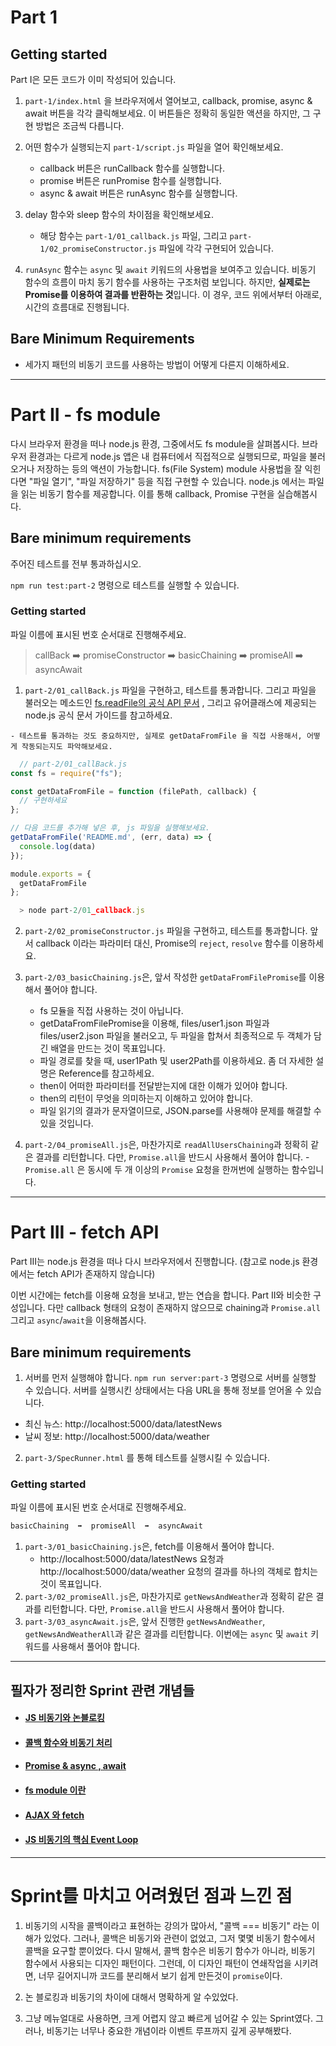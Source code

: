 # Part 1
## Getting started

Part I은 모든 코드가 이미 작성되어 있습니다.

1. `part-1/index.html` 을 브라우저에서 열어보고, callback, promise, async & await 버튼을 각각 클릭해보세요. 이 버튼들은 정확히 동일한 액션을 하지만, 그 구현 방법은 조금씩 다릅니다.
2. 어떤 함수가 실행되는지 `part-1/script.js` 파일을 열어 확인해보세요. 
   - callback 버튼은 runCallback 함수를 실행합니다.
   - promise 버튼은 runPromise 함수를 실행합니다.
   - async & await 버튼은 runAsync 함수를 실행합니다.
3. delay 함수와 sleep 함수의 차이점을 확인해보세요.
   - 해당 함수는 `part-1/01_callback.js` 파일, 그리고 `part-1/02_promiseConstructor.js` 파일에 각각 구현되어 있습니다. 

4. `runAsync` 함수는 `async` 및 `await` 키워드의 사용법을 보여주고 있습니다. 비동기 함수의 흐름이 마치 동기 함수를 사용하는 구조처럼 보입니다. 하지만, **실제로는 Promise를 이용하여 결과를 반환하는 것**입니다. 이 경우, 코드 위에서부터 아래로, 시간의 흐름대로 진행됩니다. 

## Bare Minimum Requirements

- 세가지 패턴의 비동기 코드를 사용하는 방법이 어떻게 다른지 이해하세요.

---------------

# Part II - fs module

다시 브라우저 환경을 떠나 node.js 환경, 그중에서도 fs module을 살펴봅시다. 브라우저 환경과는 다르게 node.js 앱은 내 컴퓨터에서 직접적으로 실행되므로, 파일을 불러오거나 저장하는 등의 액션이 가능합니다. fs(File System) module 사용법을 잘 익힌다면 "파일 열기", "파일 저장하기" 등을 직접 구현할 수 있습니다. node.js 에서는 파일을 읽는 비동기 함수를 제공합니다. 이를 통해 callback, Promise 구현을 실습해봅시다.
  
## Bare minimum requirements

주어진 테스트를 전부 통과하십시오.

`npm run test:part-2` 명령으로 테스트를 실행할 수 있습니다.
  
### Getting started

  파일 이름에 표시된 번호 순서대로 진행해주세요.
  
>   callBack  ➡️  promiseConstructor  ➡️  basicChaining  ➡️  promiseAll  ➡️  asyncAwait
  
  1. `part-2/01_callBack.js` 파일을 구현하고, 테스트를 통과합니다. 그리고 파일을 불러오는 메소드인 [fs.readFile의 공식 API 문서](https://nodejs.org/dist/latest-v14.x/docs/api/fs.html#fs_fs_readfile_path_options_callback) , 그리고 유어클래스에 제공되는 node.js 공식 문서 가이드를 참고하세요.
  
    - 테스트를 통과하는 것도 중요하지만, 실제로 getDataFromFile 을 직접 사용해서, 어떻게 작동되는지도 파악해보세요.
  
 
```js
  // part-2/01_callBack.js
const fs = require("fs");

const getDataFromFile = function (filePath, callback) {
  // 구현하세요
};

// 다음 코드를 추가해 넣은 후, js 파일을 실행해보세요.
getDataFromFile('README.md', (err, data) => {
  console.log(data)
});

module.exports = {
  getDataFromFile
};
```
```js
  > node part-2/01_callback.js
```
2. `part-2/02_promiseConstructor.js` 파일을 구현하고, 테스트를 통과합니다. 앞서 callback 이라는 파라미터 대신, Promise의 `reject`, `resolve` 함수를 이용하세요.
  
3. `part-2/03_basicChaining.js`은, 앞서 작성한 `getDataFromFilePromise`를 이용해서 풀어야 합니다.

   -  fs 모듈을 직접 사용하는 것이 아닙니다.
   - getDataFromFilePromise을 이용해, files/user1.json 파일과 files/user2.json 파일을 불러오고, 두 파일을 합쳐서 최종적으로 두 객체가 담긴 배열을 만드는 것이 목표입니다.
   - 파일 경로를 찾을 때, user1Path 및 user2Path를 이용하세요. 좀 더 자세한 설명은 Reference를 참고하세요.
   - then이 어떠한 파라미터를 전달받는지에 대한 이해가 있어야 합니다.
   - then의 리턴이 무엇을 의미하는지 이해하고 있어야 합니다.
   - 파일 읽기의 결과가 문자열이므로, JSON.parse를 사용해야 문제를 해결할 수 있을 것입니다.

  4. `part-2/04_promiseAll.js`은, 마찬가지로 `readAllUsersChaining`과 정확히 같은 결과를 리턴합니다. 다만, `Promise.all`을 반드시 사용해서 풀어야 합니다.
    - `Promise.all` 은 동시에 두 개 이상의 `Promise` 요청을 한꺼번에 실행하는 함수입니다.

---------------
  
  # Part III - fetch API


Part III는 node.js 환경을 떠나 다시 브라우저에서 진행합니다. (참고로 node.js 환경에서는 fetch API가 존재하지 않습니다)

이번 시간에는 fetch를 이용해 요청을 보내고, 받는 연습을 합니다. Part II와 비슷한 구성입니다. 다만 callback 형태의 요청이 존재하지 않으므로 chaining과 `Promise.all` 그리고 `async`/`await`을 이용해봅시다.

## Bare minimum requirements
1. 서버를 먼저 실행해야 합니다.
`npm run server:part-3` 명령으로 서버를 실행할 수 있습니다. 서버를 실행시킨 상태에서는 다음 URL을 통해 정보를 얻어올 수 있습니다.
- 최신 뉴스: http://localhost:5000/data/latestNews
- 날씨 정보: http://localhost:5000/data/weather

2. `part-3/SpecRunner.html` 를 통해 테스트를 실행시킬 수 있습니다.

### Getting started

파일 이름에 표시된 번호 순서대로 진행해주세요.
```js
basicChaining  ➡️  promiseAll  ➡️  asyncAwait
```
1. `part-3/01_basicChaining.js`은, fetch를 이용해서 풀어야 합니다.
   - http://localhost:5000/data/latestNews 요청과 http://localhost:5000/data/weather 요청의 결과를 하나의 객체로 합치는 것이 목표입니다.
2. `part-3/02_promiseAll.js`은, 마찬가지로 `getNewsAndWeather`과 정확히 같은 결과를 리턴합니다. 다만, `Promise.all`을 반드시 사용해서 풀어야 합니다.
3. `part-3/03_asyncAwait.js`은, 앞서 진행한 `getNewsAndWeather`, `getNewsAndWeatherAll`과 같은 결과를 리턴합니다. 이번에는 `async` 및 `await` 키워드를 사용해서 풀어야 합니다.

--------

## 필자가 정리한 Sprint 관련 개념들

- #### [JS 비동기와 논블로킹](https://velog.io/@gil0127/JS-%EB%B9%84%EB%8F%99%EA%B8%B0-asynchronous) 

- #### [콜백 함수와 비동기 처리](https://velog.io/@gil0127/%EC%BD%9C-%EC%8A%A4%ED%83%9D%EA%B3%BC-%EB%B9%84%EB%8F%99%EA%B8%B0-%ED%95%A8%EC%88%98)

- #### [Promise & async , await](https://velog.io/@gil0127/Promise-async-await)

- #### [fs module 이란](https://velog.io/@gil0127/fs-module-%EC%9D%B4%EB%9E%80)

- #### [AJAX 와 fetch](https://velog.io/@gil0127/%EB%82%A0%EC%94%A8-API-Sprint-%EC%A7%84%ED%96%89%ED%95%98%EB%A9%B4%EC%84%9C-%EB%B0%B0%EC%9A%B4-%EC%A0%90)

- #### [JS 비동기의 핵심 Event Loop](https://velog.io/@gil0127/JS-%EB%B9%84%EB%8F%99%EA%B8%B0-%ED%95%B5%EC%8B%AC-Event-Loop)

---------------

# Sprint를 마치고 어려웠던 점과 느낀 점

1. 비동기의 시작을 콜백이라고 표현하는 강의가 많아서, "콜백 === 비동기" 라는 이해가 있었다. 그러나, 콜백은 비동기와 관련이 없었고, 그저 몇몇 비동기 함수에서 콜백을 요구할 뿐이었다.
다시 말해서, 콜백 함수은 비동기 함수가 아니라, 비동기 함수에서 사용되는 디자인 패턴이다. 
그런데, 이 디자인 패턴이 연쇄작업을 시키려면, 너무 길어지니까 코드를 분리해서 보기 쉽게 만든것이 `promise`이다.

2. 논 블로킹과 비동기의 차이에 대해서 명확하게 알 수있었다.

3. 그냥 메뉴얼대로 사용하면, 크게 어렵지 않고 빠르게 넘어갈 수 있는 Sprint였다. 그러나, 비동기는 너무나 중요한 개념이라 이벤트 루프까지 깊게 공부해봤다. 


